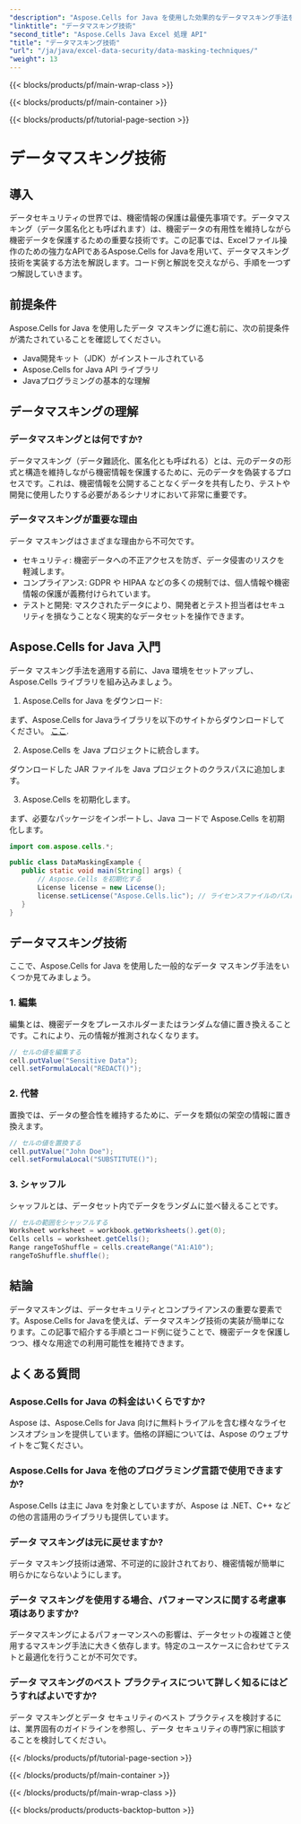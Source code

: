 ```yaml
---
"description": "Aspose.Cells for Java を使用した効果的なデータマスキング手法を学びます。データの整合性を維持しながら機密情報を保護します。"
"linktitle": "データマスキング技術"
"second_title": "Aspose.Cells Java Excel 処理 API"
"title": "データマスキング技術"
"url": "/ja/java/excel-data-security/data-masking-techniques/"
"weight": 13
---
```


{{< blocks/products/pf/main-wrap-class >}}

{{< blocks/products/pf/main-container >}}

{{< blocks/products/pf/tutorial-page-section >}}

# データマスキング技術


## 導入

データセキュリティの世界では、機密情報の保護は最優先事項です。データマスキング（データ匿名化とも呼ばれます）は、機密データの有用性を維持しながら機密データを保護するための重要な技術です。この記事では、Excelファイル操作のための強力なAPIであるAspose.Cells for Javaを用いて、データマスキング技術を実装する方法を解説します。コード例と解説を交えながら、手順を一つずつ解説していきます。

## 前提条件

Aspose.Cells for Java を使用したデータ マスキングに進む前に、次の前提条件が満たされていることを確認してください。

- Java開発キット（JDK）がインストールされている
- Aspose.Cells for Java API ライブラリ
- Javaプログラミングの基本的な理解

## データマスキングの理解

### データマスキングとは何ですか?

データマスキング（データ難読化、匿名化とも呼ばれる）とは、元のデータの形式と構造を維持しながら機密情報を保護するために、元のデータを偽装するプロセスです。これは、機密情報を公開することなくデータを共有したり、テストや開発に使用したりする必要があるシナリオにおいて非常に重要です。

### データマスキングが重要な理由

データ マスキングはさまざまな理由から不可欠です。

- セキュリティ: 機密データへの不正アクセスを防ぎ、データ侵害のリスクを軽減します。
- コンプライアンス: GDPR や HIPAA などの多くの規制では、個人情報や機密情報の保護が義務付けられています。
- テストと開発: マスクされたデータにより、開発者とテスト担当者はセキュリティを損なうことなく現実的なデータセットを操作できます。

## Aspose.Cells for Java 入門

データ マスキング手法を適用する前に、Java 環境をセットアップし、Aspose.Cells ライブラリを組み込みましょう。

1. Aspose.Cells for Java をダウンロード:

まず、Aspose.Cells for Javaライブラリを以下のサイトからダウンロードしてください。 [ここ](https://releases。aspose.com/cells/java/).

2. Aspose.Cells を Java プロジェクトに統合します。

ダウンロードした JAR ファイルを Java プロジェクトのクラスパスに追加します。

3. Aspose.Cells を初期化します。

まず、必要なパッケージをインポートし、Java コードで Aspose.Cells を初期化します。

```java
import com.aspose.cells.*;

public class DataMaskingExample {
   public static void main(String[] args) {
	   // Aspose.Cells を初期化する
	   License license = new License();
	   license.setLicense("Aspose.Cells.lic"); // ライセンスファイルのパスに置き換えます
   }
}
```

## データマスキング技術

ここで、Aspose.Cells for Java を使用した一般的なデータ マスキング手法をいくつか見てみましょう。

### 1. 編集

編集とは、機密データをプレースホルダーまたはランダムな値に置き換えることです。これにより、元の情報が推測されなくなります。

```java
// セルの値を編集する
cell.putValue("Sensitive Data");
cell.setFormulaLocal("REDACT()");
```

### 2. 代替

置換では、データの整合性を維持するために、データを類似の架空の情報に置き換えます。

```java
// セルの値を置換する
cell.putValue("John Doe");
cell.setFormulaLocal("SUBSTITUTE()");
```

### 3. シャッフル

シャッフルとは、データセット内でデータをランダムに並べ替えることです。

```java
// セルの範囲をシャッフルする
Worksheet worksheet = workbook.getWorksheets().get(0);
Cells cells = worksheet.getCells();
Range rangeToShuffle = cells.createRange("A1:A10");
rangeToShuffle.shuffle();
```

## 結論

データマスキングは、データセキュリティとコンプライアンスの重要な要素です。Aspose.Cells for Javaを使えば、データマスキング技術の実装が簡単になります。この記事で紹介する手順とコード例に従うことで、機密データを保護しつつ、様々な用途での利用可能性を維持できます。

## よくある質問

### Aspose.Cells for Java の料金はいくらですか?

Aspose は、Aspose.Cells for Java 向けに無料トライアルを含む様々なライセンスオプションを提供しています。価格の詳細については、Aspose のウェブサイトをご覧ください。

### Aspose.Cells for Java を他のプログラミング言語で使用できますか?

Aspose.Cells は主に Java を対象としていますが、Aspose は .NET、C++ などの他の言語用のライブラリも提供しています。

### データ マスキングは元に戻せますか?

データ マスキング技術は通常、不可逆的に設計されており、機密情報が簡単に明らかにならないようにします。

### データ マスキングを使用する場合、パフォーマンスに関する考慮事項はありますか?

データマスキングによるパフォーマンスへの影響は、データセットの複雑さと使用するマスキング手法に大きく依存します。特定のユースケースに合わせてテストと最適化を行うことが不可欠です。

### データ マスキングのベスト プラクティスについて詳しく知るにはどうすればよいですか?

データ マスキングとデータ セキュリティのベスト プラクティスを検討するには、業界固有のガイドラインを参照し、データ セキュリティの専門家に相談することを検討してください。

{{< /blocks/products/pf/tutorial-page-section >}}

{{< /blocks/products/pf/main-container >}}

{{< /blocks/products/pf/main-wrap-class >}}

{{< blocks/products/products-backtop-button >}}